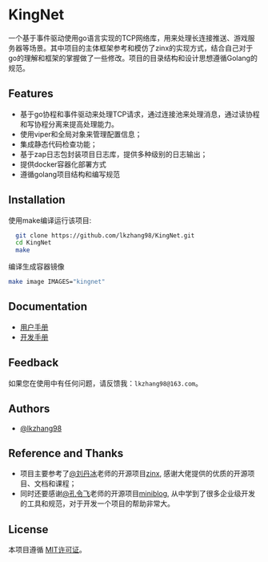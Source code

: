 
# KingNet

一个基于事件驱动使用go语言实现的TCP网络库，用来处理长连接推送、游戏服务器等场景。其中项目的主体框架参考和模仿了zinx的实现方式，结合自己对于go的理解和框架的掌握做了一些修改。项目的目录结构和设计思想遵循Golang的规范。




## Features

- 基于go协程和事件驱动来处理TCP请求，通过连接池来处理消息，通过读协程和写协程分离来提高处理能力。
- 使用viper和全局对象来管理配置信息；
- 集成静态代码检查功能；
- 基于zap日志包封装项目日志库，提供多种级别的日志输出；
- 提供docker容器化部署方式
- 遵循golang项目结构和编写规范



## Installation

使用make编译运行该项目:

```bash
  git clone https://github.com/lkzhang98/KingNet.git
  cd KingNet
  make
```

编译生成容器镜像

```bash
make image IMAGES="kingnet"
```

## Documentation

+ [用户手册](./docs/guide/zh-CN/README.md)
+ [开发手册](./docs/devel/zh-CN/README.md)


## Feedback

如果您在使用中有任何问题，请反馈我：`lkzhang98@163.com`。


## Authors

- [@lkzhang98](https://www.github.com/lkzhang98)


## Reference and Thanks

+ 项目主要参考了[@刘丹冰](https://github.com/aceld/)老师的开源项目[zinx](https://github.com/aceld/zinx), 感谢大佬提供的优质的开源项目、文档和课程；
+ 同时还要感谢[@孔令飞](https://github.com/marmotedu/)老师的开源项目[miniblog](https://github.com/marmotedu/miniblog), 从中学到了很多企业级开发的工具和规范，对于开发一个项目的帮助非常大。

## License

本项目遵循 [MIT许可证](https://opensource.org/licenses/MIT)。
